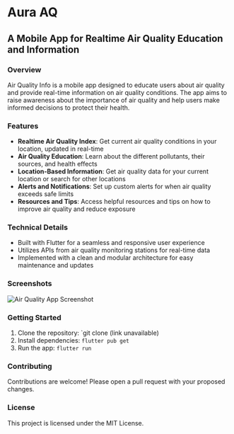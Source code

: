 # Aura AQ
## A Mobile App for Realtime Air Quality Education and Information

### Overview

Air Quality Info is a mobile app designed to educate users about air quality and provide real-time information on air quality conditions. The app aims to raise awareness about the importance of air quality and help users make informed decisions to protect their health.

### Features

* **Realtime Air Quality Index**: Get current air quality conditions in your location, updated in real-time
* **Air Quality Education**: Learn about the different pollutants, their sources, and health effects
* **Location-Based Information**: Get air quality data for your current location or search for other locations
* **Alerts and Notifications**: Set up custom alerts for when air quality exceeds safe limits
* **Resources and Tips**: Access helpful resources and tips on how to improve air quality and reduce exposure

### Technical Details

* Built with Flutter for a seamless and responsive user experience
* Utilizes APIs from air quality monitoring stations for real-time data
* Implemented with a clean and modular architecture for easy maintenance and updates

### Screenshots
![Air Quality App Screenshot](https://drive.google.com/file/d/1vcwpqpBJXELlO8tXzVjp8BqzSfgByeaO/view?usp=drive_link)

### Getting Started

1. Clone the repository: `git clone (link unavailable)
2. Install dependencies: `flutter pub get`
3. Run the app: `flutter run`

### Contributing

Contributions are welcome! Please open a pull request with your proposed changes.

### License

This project is licensed under the MIT License.
